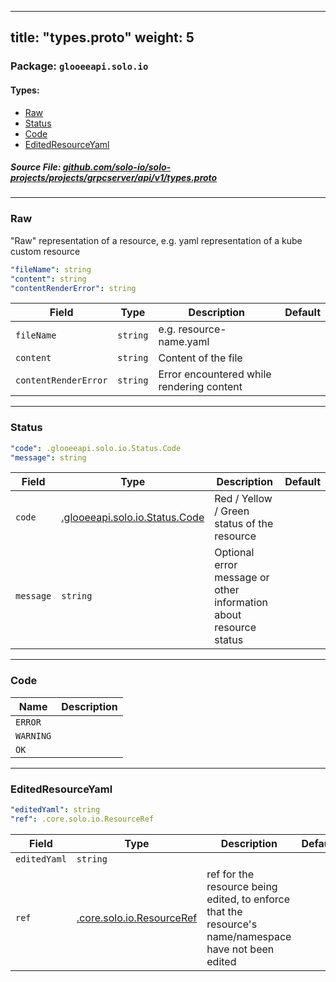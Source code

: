 
---
title: "types.proto"
weight: 5
---

<!-- Code generated by solo-kit. DO NOT EDIT. -->


### Package: `glooeeapi.solo.io` 
#### Types:


- [Raw](#raw)
- [Status](#status)
- [Code](#code)
- [EditedResourceYaml](#editedresourceyaml)
  



##### Source File: [github.com/solo-io/solo-projects/projects/grpcserver/api/v1/types.proto](https://github.com/solo-io/solo-projects/blob/master/projects/grpcserver/api/v1/types.proto)





---
### Raw

 
"Raw" representation of a resource, e.g. yaml representation of a kube custom resource

```yaml
"fileName": string
"content": string
"contentRenderError": string

```

| Field | Type | Description | Default |
| ----- | ---- | ----------- |----------- | 
| `fileName` | `string` | e.g. resource-name.yaml |  |
| `content` | `string` | Content of the file |  |
| `contentRenderError` | `string` | Error encountered while rendering content |  |




---
### Status



```yaml
"code": .glooeeapi.solo.io.Status.Code
"message": string

```

| Field | Type | Description | Default |
| ----- | ---- | ----------- |----------- | 
| `code` | [.glooeeapi.solo.io.Status.Code](../types.proto.sk#code) | Red / Yellow / Green status of the resource |  |
| `message` | `string` | Optional error message or other information about resource status |  |




---
### Code



| Name | Description |
| ----- | ----------- | 
| `ERROR` |  |
| `WARNING` |  |
| `OK` |  |




---
### EditedResourceYaml



```yaml
"editedYaml": string
"ref": .core.solo.io.ResourceRef

```

| Field | Type | Description | Default |
| ----- | ---- | ----------- |----------- | 
| `editedYaml` | `string` |  |  |
| `ref` | [.core.solo.io.ResourceRef](../../../../../../solo-kit/api/v1/ref.proto.sk#resourceref) | ref for the resource being edited, to enforce that the resource's name/namespace have not been edited |  |





<!-- Start of HubSpot Embed Code -->
<script type="text/javascript" id="hs-script-loader" async defer src="//js.hs-scripts.com/5130874.js"></script>
<!-- End of HubSpot Embed Code -->
